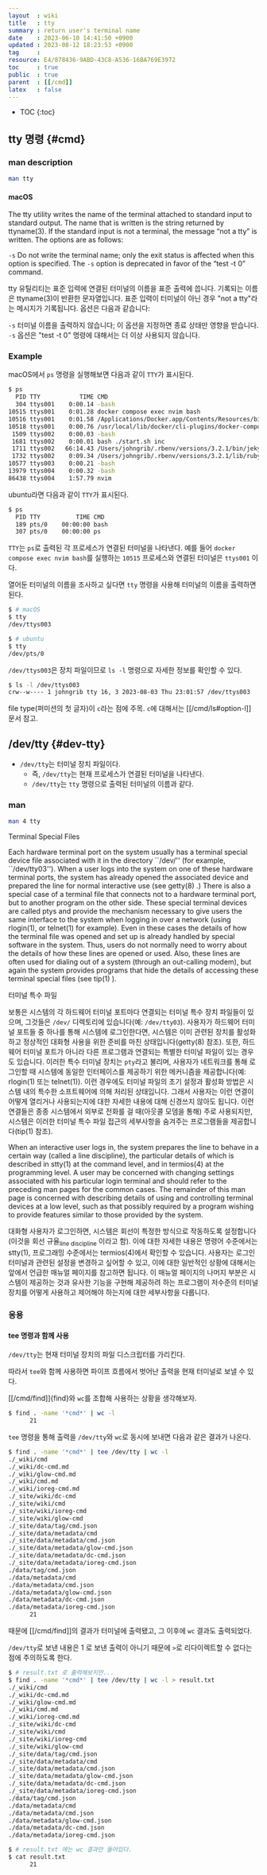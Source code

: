 ```yaml
---
layout  : wiki
title   : tty
summary : return user's terminal name
date    : 2023-06-10 14:41:50 +0900
updated : 2023-08-12 18:23:53 +0900
tag     : 
resource: E4/878436-9ABD-43C8-A536-16BA769E3972
toc     : true
public  : true
parent  : [[/cmd]]
latex   : false
---
```

* TOC
{:toc}

## tty 명령 {#cmd}
### man description

```bash
man tty
```

#### macOS

>
The tty utility writes the name of the terminal attached to standard input to standard output.
The name that is written is the string returned by ttyname(3).
If the standard input is not a terminal, the message “not a tty” is written.
The options are as follows:
>
`-s` Do not write the terminal name;
only the exit status is affected when this option is specified.
The `-s` option is deprecated in favor of the “test -t 0” command.

tty 유틸리티는 표준 입력에 연결된 터미널의 이름을 표준 출력에 씁니다.
기록되는 이름은 ttyname(3)이 반환한 문자열입니다.
표준 입력이 터미널이 아닌 경우 "not a tty"라는 메시지가 기록됩니다.
옵션은 다음과 같습니다:

`-s` 터미널 이름을 출력하지 않습니다;
이 옵션을 지정하면 종료 상태만 영향을 받습니다.
`-s` 옵션은 "test -t 0" 명령에 대해서는 더 이상 사용되지 않습니다.

### Example

macOS에서 `ps` 명령을 실행해보면 다음과 같이 `TTY`가 표시된다.

```bash
$ ps
  PID TTY           TIME CMD
  304 ttys001    0:00.14 -bash
10515 ttys001    0:01.28 docker compose exec nvim bash
10516 ttys001    0:01.58 /Applications/Docker.app/Contents/Resources/bin/com.docker.cli compose exec nvim bash
10518 ttys001    0:00.76 /usr/local/lib/docker/cli-plugins/docker-compose compose exec nvim bash
 1509 ttys002    0:00.03 -bash
 1681 ttys002    0:00.01 bash ./start.sh inc
 1711 ttys002   66:14.43 /Users/johngrib/.rbenv/versions/3.2.1/bin/jekyll server --incremental --trace
 1732 ttys002    0:09.34 /Users/johngrib/.rbenv/versions/3.2.1/lib/ruby/gems/3.2.0/gems/rb-fsevent-0.11.2/bin/fsevent_watch --format=otnetstring --latency 0.1 /Users/johngrib/johngrib.github.io
10577 ttys003    0:00.21 -bash
13979 ttys004    0:00.32 -bash
86438 ttys004    1:57.79 nvim
```

ubuntu라면 다음과 같이 `TTY`가 표시된다.

```bash
$ ps
  PID TTY          TIME CMD
  189 pts/0    00:00:00 bash
  307 pts/0    00:00:00 ps
```

`TTY`는 `ps`로 출력된 각 프로세스가 연결된 터미널을 나타낸다.
예를 들어 `docker compose exec nvim bash`를 실행하는 `10515` 프로세스와 연결된 터미널은 `ttys001` 이다.

열어둔 터미널의 이름을 조사하고 싶다면 `tty` 명령을 사용해 터미널의 이름을 출력하면 된다.

```bash
$ # macOS
$ tty
/dev/ttys003

$ # ubuntu
$ tty
/dev/pts/0
```

`/dev/ttys003`은 장치 파일이므로 `ls -l` 명령으로 자세한 정보를 확인할 수 있다.

```bash
$ ls -l /dev/ttys003
crw--w---- 1 johngrib tty 16, 3 2023-08-03 Thu 23:01:57 /dev/ttys003
```

file type(퍼미션의 첫 글자)이 `c`라는 점에 주목.
`c`에 대해서는 [[/cmd/ls#option-l]] 문서 참고.

## /dev/tty {#dev-tty}

- `/dev/tty`는 터미널 장치 파일이다.
    - 즉, `/dev/tty`는 현재 프로세스가 연결된 터미널을 나타낸다.
    - `/dev/tty`는 `tty` 명령으로 출력된 터미널의 이름과 같다.

### man

```bash
man 4 tty
```

>
Terminal Special Files
>
Each hardware terminal port on the system usually has a terminal special device file associated with it in the directory \`\`/dev/'' (for example, \`\`/dev/tty03'').
When a user logs into the system on one of these hardware terminal ports, the system has already opened the associated device and prepared the line for normal interactive use (see getty(8) .)
There is also a special case of a terminal file that connects not to a hardware terminal port, but to another program on the other side.
These special terminal devices are called ptys and provide the mechanism necessary to give users the same interface to the system when logging in over a network (using rlogin(1), or telnet(1) for example).
Even in these cases the details of how the terminal file was opened and set up is already handled by special software in the system.
Thus, users do not normally need to worry about the details of how these lines are opened or used.
Also, these lines are often used for dialing out of a system (through an out-calling modem), but again the system provides programs that hide the details of accessing these terminal special files (see tip(1) ).

터미널 특수 파일

보통은 시스템의 각 하드웨어 터미널 포트마다 연결되는 터미널 특수 장치 파일들이 있으며, 그것들은 `/dev/` 디렉토리에 있습니다(예: `/dev/tty03`).
사용자가 하드웨어 터미널 포트들 중 하나를 통해 시스템에 로그인한다면, 시스템은 이미 관련된 장치를 활성화하고 정상적인 대화형 사용을 위한 준비를 마친 상태입니다(getty(8) 참조).
또한, 하드웨어 터미널 포트가 아니라 다른 프로그램과 연결되는 특별한 터미널 파일이 있는 경우도 있습니다.
이러한 특수 터미널 장치는 `pty`라고 불리며, 사용자가 네트워크를 통해 로그인할 때 시스템에 동일한 인터페이스를 제공하기 위한 메커니즘을 제공합니다(예: rlogin(1) 또는 telnet(1)).
이런 경우에도 터미널 파일의 초기 설정과 활성화 방법은 시스템 내의 특수한 소프트웨어에 의해 처리된 상태입니다.
그래서 사용자는 이런 연결이 어떻게 열리거나 사용되는지에 대한 자세한 내용에 대해 신경쓰지 않아도 됩니다.
이런 연결들은 종종 시스템에서 외부로 전화를 걸 때(아웃콜 모뎀을 통해) 주로 사용되지만, 시스템은 이러한 터미널 특수 파일 접근의 세부사항을 숨겨주는 프로그램들을 제공합니다(tip(1) 참조).

>
When an interactive user logs in, the system prepares the line to behave in a certain way (called a line discipline), the particular details of which is described in stty(1) at the command level, and in termios(4) at the programming level.  A user may be concerned with changing settings associated with his particular login terminal and should refer to the preceding man pages for the common cases.  The remainder of this man page is concerned with describing details of using and controlling terminal devices at a low level, such as that possibly required by a program wishing to provide features similar to those provided by the system.

대화형 사용자가 로그인하면, 시스템은 회선이 특정한 방식으로 작동하도록 설정합니다(이것을 회선 규율<sub>line discipline</sub> 이라고 함).
이에 대한 자세한 내용은 명령어 수준에서는 stty(1), 프로그래밍 수준에서는 termios(4)에서 확인할 수 있습니다.
사용자는 로그인 터미널과 관련된 설정을 변경하고 싶어할 수 있고, 이에 대한 일반적인 상황에 대해서는 앞에서 언급한 매뉴얼 페이지를 참고하면 됩니다.
이 매뉴얼 페이지의 나머지 부분은 시스템이 제공하는 것과 유사한 기능을 구현해 제공하려 하는 프로그램이 저수준의 터미널 장치를 어떻게 사용하고 제어해야 하는지에 대한 세부사항을 다룹니다.


### 응용
#### tee 명령과 함께 사용

`/dev/tty`는 현재 터미널 장치의 파일 디스크립터를 가리킨다.

따라서 `tee`와 함께 사용하면 파이프 흐름에서 벗어난 출력을 현재 터미널로 보낼 수 있다.

[[/cmd/find]]{find}와 `wc`를 조합해 사용하는 상황을 생각해보자.

```bash
$ find . -name '*cmd*' | wc -l
      21
```

`tee` 명령을 통해 출력을 `/dev/tty`와 `wc`로 동시에 보내면 다음과 같은 결과가 나온다.

```bash
$ find . -name '*cmd*' | tee /dev/tty | wc -l
./_wiki/cmd
./_wiki/dc-cmd.md
./_wiki/glow-cmd.md
./_wiki/cmd.md
./_wiki/ioreg-cmd.md
./_site/wiki/dc-cmd
./_site/wiki/cmd
./_site/wiki/ioreg-cmd
./_site/wiki/glow-cmd
./_site/data/tag/cmd.json
./_site/data/metadata/cmd
./_site/data/metadata/cmd.json
./_site/data/metadata/glow-cmd.json
./_site/data/metadata/dc-cmd.json
./_site/data/metadata/ioreg-cmd.json
./data/tag/cmd.json
./data/metadata/cmd
./data/metadata/cmd.json
./data/metadata/glow-cmd.json
./data/metadata/dc-cmd.json
./data/metadata/ioreg-cmd.json
      21
```

때문에 [[/cmd/find]]의 결과가 터미널에 출력됐고, 그 이후에 `wc` 결과도 출력되었다.

`/dev/tty`로 보낸 내용은 1 로 보낸 출력이 아니기 때문에 `>`로 리다이렉트할 수 없다는 점에 주의하도록 한다.

```bash
$ # result.txt 로 출력해보지만...
$ find . -name '*cmd*' | tee /dev/tty | wc -l > result.txt
./_wiki/cmd
./_wiki/dc-cmd.md
./_wiki/glow-cmd.md
./_wiki/cmd.md
./_wiki/ioreg-cmd.md
./_site/wiki/dc-cmd
./_site/wiki/cmd
./_site/wiki/ioreg-cmd
./_site/wiki/glow-cmd
./_site/data/tag/cmd.json
./_site/data/metadata/cmd
./_site/data/metadata/cmd.json
./_site/data/metadata/glow-cmd.json
./_site/data/metadata/dc-cmd.json
./_site/data/metadata/ioreg-cmd.json
./data/tag/cmd.json
./data/metadata/cmd
./data/metadata/cmd.json
./data/metadata/glow-cmd.json
./data/metadata/dc-cmd.json
./data/metadata/ioreg-cmd.json

$ # result.txt 에는 wc 결과만 들어있다.
$ cat result.txt
      21
```


